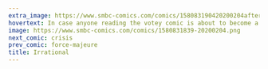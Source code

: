 ```yaml
---
extra_image: https://www.smbc-comics.com/comics/158083190420200204after.png
hovertext: In case anyone reading the votey comic is about to become a moon hoaxer, the explanation is that there was a goddamn rod holding it up.
image: https://www.smbc-comics.com/comics/1580831839-20200204.png
next_comic: crisis
prev_comic: force-majeure
title: Irrational
---
```


